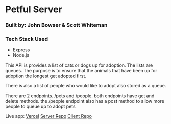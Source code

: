 # Petful Server

### Built by: John Bowser & Scott Whiteman

### Tech Stack Used
 - Express
 - Node.js


This API is provides a list of cats or dogs up for adoption. The lists are queues. The purpose is to ensure that the animals that have been up for adoption the longest get adopted first.

There is also a list of people who would like to adopt also stored as a queue.

There are 2 endpoints. /pets and /people. both endpoints have get and delete methods. the /people endpoint also has a post method to allow more people to queue up to adopt pets<br>

Live app: [Vercel](https://petful-client-mvui5rt5n.vercel.app/)
[Server Repo](https://github.com/thinkful-ei-quail/DSA-Petful-Server-johnb-scott)
[Client Repo](https://github.com/thinkful-ei-quail/DSA-Petful-Client-johnb-scott)